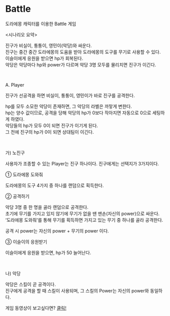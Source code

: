 # Battle
도라에몽 캐릭터를 이용한 Battle 게임



<시나리오 요약>

진구가 비실이, 퉁퉁이, 영민이(악당)와 싸운다.<br/> 진구는 중간 중간 도라에몽의 도움을 받아 도라에몽의 도구를 무기로 사용할 수 있다.<br/> 이슬이에게 응원을 받으면 hp가 회복된다.<br/> 악당은 악당마다 hp와 power가 다르며 악당 3명 모두를 물리치면 진구가 이긴다.

​

 A.   Player

진구가 선공격을 하면 비실이, 퉁퉁이, 영민이가 바로 진구를 공격한다.

hp를 모두 소모한 악당이 존재하면, 그 악당의 라벨은 까맣게 변한다.<br/> hp는 양수 값이므로, 공격을 당해 악당의 hp가 0보다 작아지면 자동으로 0으로 세팅하게 하였다.<br/> 악당들의 hp가 모두 0이 되면 진구가 이기게 된다.<br/> 그 전에 진구의 hp가 0이 되면 상대팀이 이긴다.

​

가) 노진구

사용자가 조종할 수 있는 Player는 진구 하나이다. 진구에게는 선택지가 3가지이다.

①    도라에몽 도와줘

도라에몽의 도구 4가지 중 하나를 랜덤으로 획득한다.

②    공격하기

악당 3명 중 한 명을 골라 랜덤으로 공격한다.<br/> 초기에 무기를 가지고 있지 않기에 무기가 없을 땐 맨손(자신의 power)으로 싸운다.<br/> ‘도라에몽 도와줘’를 통해 무기를 획득하면 가지고 있는 무기 중 하나를 골라 공격한다.

공격 시 power는 자신의 power + 무기의 power 이다.

③    이슬이의 응원받기

이슬이에게 응원을 받으면, hp가 50 늘어난다.

​

나) 악당

악당은 스킬이 곧 공격이다.<br/> 진구에게 공격을 할 때 스킬이 사용되며, 그 스킬의 Power는 자신의 power와 동일하다.

게임 동영상이 보고싶다면? [클릭!](https://www.youtube.com/watch?v=WchMBdsapSA)
